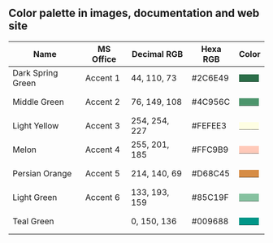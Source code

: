 ## Color palette in images, documentation and web site

| Name              | MS Office | Decimal RGB   | Hexa RGB | Color
| ----------------- | --------- | ------------- | -------- | -----
| Dark Spring Green | Accent 1  |  44, 110,  73 | #2C6E49   |<pre><span style="background-color:#2C6E49">_____</span></pre>
| Middle Green      | Accent 2  |  76, 149, 108 | #4C956C   |<pre><span style="background-color:#4C956C">_____</span></pre>
| Light Yellow      | Accent 3  | 254, 254, 227 | #FEFEE3   |<pre><span style="background-color:#FEFEE3">_____</span></pre>
| Melon             | Accent 4  | 255, 201, 185 | #FFC9B9   |<pre><span style="background-color:#FFC9B9">_____</span></pre>
| Persian Orange    | Accent 5  | 214, 140,  69 | #D68C45   |<pre><span style="background-color:#D68C45">_____</span></pre>
| Light Green       | Accent 6  | 133, 193, 159 | #85C19F   |<pre><span style="background-color:#85C19F">_____</span></pre>
| Teal Green        |           |   0, 150, 136 | #009688   |<pre><span style="background-color:#009688">_____</span></pre>
